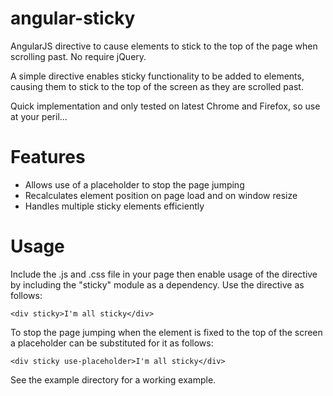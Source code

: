 angular-sticky
==============

AngularJS directive to cause elements to stick to the top of the page when scrolling past. No require jQuery.

A simple directive enables sticky functionality to be added to elements, causing them to stick to the top of
the screen as they are scrolled past.

Quick implementation and only tested on latest Chrome and Firefox, so use at your peril...

# Features

  * Allows use of a placeholder to stop the page jumping
  * Recalculates element position on page load and on window resize
  * Handles multiple sticky elements efficiently

# Usage

Include the .js and .css file in your page then enable usage of the directive by including the "sticky" module
as a dependency. Use the directive as follows:

    <div sticky>I'm all sticky</div>

To stop the page jumping when the element is fixed to the top of the screen a placeholder can be substituted
for it as follows:

    <div sticky use-placeholder>I'm all sticky</div>

See the example directory for a working example.